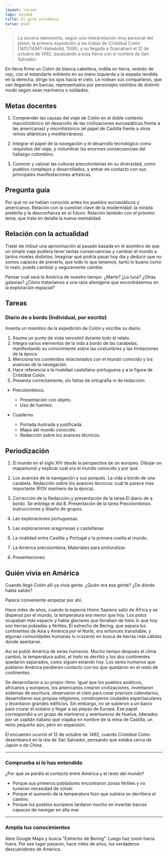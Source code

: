```yaml
---
layout: lesson
tags: unidad
title: El giro colombino
curso: eso2
---
```


> La escena representa, según una interpretación muy personal del pintor, la primera expedición a las Indias de Cristóbal Colón (1451/1456?-Valladolid, 1506), y su llegada a Guanahaní el 12 de octubre de 1492, bautizando a esta tierra con el nombre de San Salvador. 

En tierra firme un Colón de blanca cabellera, rodilla en tierra, vestido de rojo, con el estandarte enhiesto en su mano izquierda y la espada rendida en la derecha, dirige los ojos hacia el cielo. Le rodean sus compañeros, que van llegando en barcas, representados por personajes vestidos de distinto modo según sean marineros o soldados. 

## Metas docentes

1. Comprender las causas del viaje de Colón en el doble contexto macrohistórico (el desarrollo de las civilizaciones euroasiáticas frente a las americanas) y microhistórico (el papel de Castilla frente a otros reinos atlánticos y mediterráneos). 

2. Integrar el papel de la navegación y el desarrollo tecnológico como requisitos del viaje, y vislumbrar las enormes consecuencias del hallazgo colombino.

3. Conocer y valorar las culturas precolombinas en su diversidad, como pueblos complejos y desarrollados, y entrar en contacto con sus principales manifestaciones artísticas.

## Pregunta guía

Por qué no se habían conocido antes los pueblos euroasiáticos y americanos. Relación con la cuestión clave de la modernidad: la mirada pretérita y la desconfianza en el futuro. Relación también con el próximo tema, que trata en detalle la nueva mentalidad.

## Relación con la actualidad

Tratar de imbuir una aproximación al pasado basada en el asombro de que un simple viaje pudiera tener tantas consecuencias y cambiar el mundo a tantos niveles distintos. Imaginar qué podría pasar hoy día y deducir que no somos capaces de preverlo, que todo lo que tenemos, tanto lo bueno como lo malo, puede cambiar y seguramente cambie. 

Pensar cuál será la América de nuestro tiempo. ¿Marte? ¿La luna? ¿Otras galaxias? ¿Cómo trataríamos a una raza alienígena que encontrásemos en la exploración espacial?

## Tareas

### Diario de a bordo (Individual, por escrito)

Inventa un miembro de la expedición de Colón y escribe su diario. 

1. Asume un punto de vista verosímil durante todo el relato.
2. Integra varios elementos de la vida a bordo de las carabelas, manifestando su conocimiento sobre las costumbres y las limitaciones de la época.
3. Menciona los contenidos relacionados con el mundo conocido y los avances de la navegación.
4. Hace referencia a la rivalidad castellano-portuguesa y a la figura de Cristóbal Colón.
5. Presenta correctamente, sin faltas de ortografía ni de redacción.

- Precolombinos. 
    + Presentación con objeto. 
    + Uso de fuentes.

- Cuaderno.
    + Portada ilustrada y justificada.
    + Mapa del mundo conocido.
    + Redacción sobre los avances técnicos.

## Periodización

1. El mundo en el siglo XIV desde la perspectiva de un europeo. Dibujar un mapamundi y explicar cuál era el mundo conocido y por qué. 

2. Los avances de la navegación y sus porqués. La vida a bordo de una carabela. Redacción sobre los avances técnicos: cuál te parece más importante (POV marinero de la época). 

3. Corrección de la Redacción y presentación de la tarea El diario de a bordo. Se entrega el día 8. Presentación de la tarea Precolombinos. Instrucciones y diseño de grupos.

4. Las exploraciones portuguesas.

5. Las exploraciones aragonesas y castellanas.

6. La rivalidad entre Castilla y Portugal y la primera vuelta al mundo.

7. La América precolombina. Materiales para profundizar.

8. Presentaciones.

## Quién vivía en América

<p class="big">Cuando llegó Colón allí ya vivía gente. <span>¿Quién era esa gente?</span> ¿De dónde había salido?</p>

Parece conveniente empezar por ahí.

Hace miles de años, cuando la especie Homo Sapiens salió de África y se dispersó por el mundo, la temperatura era menor que hoy. Los polos ocupaban más espacio y había glaciares que llenaban de hielo lo que hoy son tierras pobladas y fértiles. El estrecho de Bering, que separa los continentes de Asia y América por el Norte, era entonces transitable, y algunas comunidades humanas lo cruzaron en busca de tierras más cálidas donde asentarse. 

Así se pobló América de seres humanos. Mucho tiempo después el clima cambió, la temperatura subió, el hielo se derritió y los dos continentes quedaron separados, como siguen estando hoy. Los seres humanos que poblaron América perdieron contacto con los que quedaron en el resto de continentes. 

Se desarrollaron a su propio ritmo. Igual que los pueblos asiáticos, africanos y europeos, los americanos crearon civilizaciones, inventaron sistemas de escritura, observaron el cielo para crear precisos calendarios, desarrollaron sus propias religiones, construyeron ciudades espectaculares y levantaron grandes edificios. Sin embargo, no se subieron a un barco para cruzar el océano y llegar a las playas de Europa. Ese papel correspondió a un grupo de marineros y aventureros de Huelva, liderados por un capitán italiano que viajaba en nombre de la reina de Castilla, un reino pequeño aún, pero en expansión. 

El encuentro ocurrió el 12 de octubre de 1492, cuando Cristóbal Colón desembarcó en la isla de San Salvador, pensando que estaba cerca de Japón o de China.

---

<div class="question">

### Comprueba si lo has entendido

¿Por qué se perdió el contacto entre América y el resto del mundo?

+ Porque sus primeros pobladores encontraron zonas fértiles y no tuvieron necesidad de volver.
+ Porque el aumento de la temperatura hizo que subiera se derritiera el camino.
+ Porque los pueblos europeos tardaron mucho en inventar barcos capaces de navegar en alta mar.

</div>

---

### Amplía tus conocimientos

Abre Google Maps y busca "Estrecho de Bering". Luego haz zoom hacia fuera. Por ese lugar pasaron, hace miles de años, los verdaderos descubridores de América.
